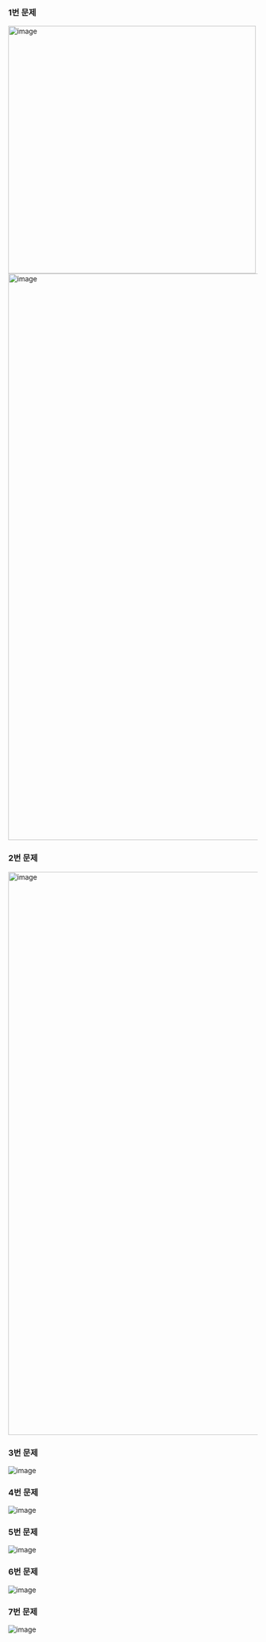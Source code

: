 ### 1번 문제
<img width="500" alt="image" src="https://user-images.githubusercontent.com/53300830/190860218-188be07d-fe4d-4660-8812-69eb6aadd19c.JPG">     
<img width="1144" alt="image" src="https://user-images.githubusercontent.com/53300830/190860373-ac31987e-4577-4ed7-994d-13cbd887bf5c.png">  

### 2번 문제
<img width="1137" alt="image" src="https://user-images.githubusercontent.com/53300830/190862318-fb3926ea-29c4-4379-a9bc-9e4836f179dc.png">

### 3번 문제
![image](https://user-images.githubusercontent.com/53300830/190902223-563cf017-e932-436d-b05b-536aedadfe5b.png)

### 4번 문제
![image](https://user-images.githubusercontent.com/53300830/190902639-77bcab36-2ba5-4731-a5ea-f9b9d520828e.png)

### 5번 문제
![image](https://user-images.githubusercontent.com/53300830/191069632-7acbe368-9bfb-4cb0-984b-fd0e5f716408.png)

### 6번 문제
![image](https://user-images.githubusercontent.com/53300830/191304587-b6109b00-11dd-49fa-acf1-7678076468c5.png)

### 7번 문제
![image](https://user-images.githubusercontent.com/53300830/191793253-11151a09-f5a4-4ac0-a54f-d0b0bc392e00.png)



